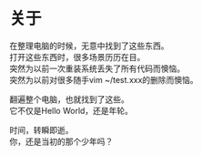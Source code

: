 # 关于
在整理电脑的时候，无意中找到了这些东西。  
打开这些东西时，很多场景历历在目。  
突然为以前一次重装系统丢失了所有代码而懊恼。  
突然为以前对很多随手vim ~/test.xxx的删除而懊恼。  

翻遍整个电脑，也就找到了这些。  
它不仅是Hello World，还是年轮。 

时间，转瞬即逝。  
你，还是当初的那个少年吗？  
